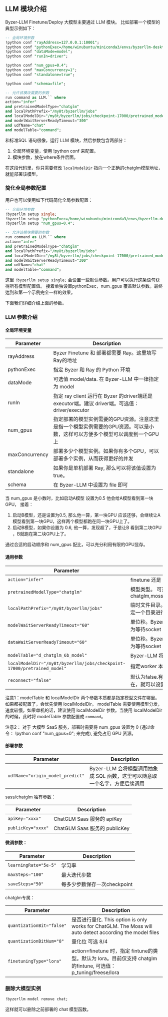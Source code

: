 ## LLM 模块介绍

Byzer-LLM Finetune/Deploy 大模型主要通过 LLM 模块。 比如部署一个模型的典型示例如下：

```sql
-- 全局环境参数
!python conf "rayAddress=127.0.0.1:10001";
!python conf "pythonExec=/home/winubuntu/miniconda3/envs/byzerllm-desktop/bin/python";
!python conf "dataMode=model";
!python conf "runIn=driver";

!python conf "num_gpus=0.4";
!python conf "maxConcurrency=1";
!python conf "standalone=true";

!python conf "schema=file";

-- 允许该模块需要的参数
run command as LLM.`` where 
action="infer"
and pretrainedModelType="chatglm"
and localPathPrefix="/my8t/byzerllm/jobs"
and localModelDir="/my8t/byzerllm/jobs/checkpoint-17000/pretrained_model"
and modelWaitServerReadyTimeout="300"
and udfName="chat"
and modelTable="command";
```

和标准SQL 语句很像，运行 LLM 模块，然后参数包含两部分：

1. 全局环境变量，使用 !python conf 来配置。
2. 模块参数，放在where条件后面。

在这段代码里，你只需要修改  `localModelDir` 指向一个正确的chatglm模型地址，就能部署该模型。

### 简化全局参数配置

用户也可以使用如下代码简化全局参数配置：

```sql
-- 全局环境参数
!byzerllm setup single;
!byzerllm setup "pythonExec=/home/winubuntu/miniconda3/envs/byzerllm-desktop/bin/python";
!byzerllm setup "num_gpus=0.4";

-- 允许该模块需要的参数
run command as LLM.`` where 
action="infer"
and pretrainedModelType="chatglm"
and localPathPrefix="/my8t/byzerllm/jobs"
and localModelDir="/my8t/byzerllm/jobs/checkpoint-17000/pretrained_model"
and modelWaitServerReadyTimeout="300"
and udfName="chat"
and modelTable="command";

```

这里 `!byzerllm setup single;` 会设置一些默认参数。用户可以执行这条语句获得所有模型配置值。
接着单独设置pythonExec，num_gpus 覆盖默认参数。最终达到和第一个示例完全一样的效果。

下面我们详细介绍上面的参数。

### LLM 参数介绍

#### 全局环境变量

| Parameter | Description |
|--|--|
|rayAddress| Byzer Finetune 和 部署都需要 Ray。这里填写 Ray的地址|
|pythonExec| 指定 Byzer 和 Ray 的 Python 环境|
|dataMode| 可选值 model/data. 在 Byzer-LLM 中一律指定为 model  |
|runIn| 指定 ray client 运行在 Byzer 的driver端还是 executor端。建议 driver端。可选值： driver/executor |
|num_gpus| 指定部署的模型实例需要的GPU资源。注意这里是指一个模型实例需要的GPU资源。可以是小数，这样可以方便多个模型可以调度到一个GPU上 |
|maxConcurrency| 部署多少个模型实例。如果你有多个GPU，可以部署多个实例，从而获得更好的并发 |
|standalone| 如果你是单机部署 Ray, 那么可以将该值设置为true。 |
|schema| 在 Byzer-LLM 中设置为 file 即可 |

当 num_gpus 是小数时，比如启动A模型 设置为0.5 他会给A模型看到第一块GPU， 接着：

1. 启动B模型，还是设置为0.5, 那么他一算，第一块GPU 应该还够，会继续让A模型看到第一块GPU，这样两个模型都跑在同一块GPU上了。
2. 启动B模型，如果你设置为 0.6, 他一算，发现超了，于是让B 看到第二块GPU ，B就跑在第二块GPU上了。

通过合适的启动顺序和 num_gpus 配比，可以充分利用有限的GPU显存。

#### 通用参数

| Parameter | Description |
|--|--|
|`action="infer"`| finetune 还是 部署模型。可选值为： infer/finetune |
|`pretrainedModelType="chatglm"`| 模型类型。 可选值：chatglm,moss,bark,whisper,dolly,qa,falcon,sass/chatglm,llama|
|`localPathPrefix="/my8t/byzerllm/jobs"`  | 临时文件目录。部署模型的 worker 会产生很多临时文件，需要指定一个目录进行存储，防止默认 /tmp 太小的问题|
|`modelWaitServerReadyTimeout="60"`| 单位秒。Byzer-LLM 会提供模型的 socket server ,这里可以设置为等待socket server ready的时间 建议修改成 300|
|`dataWaitServerReadyTimeout="60"`| 单位秒。Byzer-LLM 会提供数据的 socket server ,这里可以设置为等待socket server ready的时间 建议修改成 300|
|`modelTable="d_chatglm_6b_model"`| Byzer-LLM 将模型也抽象成表，这里指定模型表的名称|
|`localModelDir="/my8t/byzerllm/jobs/checkpoint-17000/pretrained_model"`| 指定worker 本地的模型，这样可以极大的加速模型的加载|
|`reconnect="false"`| 默认为false.有的时候 Byzer引擎重启，但是 Ray中的模型实例还在，就可以设置为 true 然后执行重连操作。|

注意1：modelTable 和 localModelDir 两个参数本质都是指定模型文件在哪里。如果都被配置了，会优先使用 localModelDir。
modelTable 需要使用模型分发，速度较慢。如果单机的话，建议使用 localModelDir 参数。当使用 localModelDir的时候，此时将 modelTable 参数配置成 `command`。

注意2： 对于 大模型 SaaS 服务，部署时需要将 num_gpus 设置为 0 (通过命令： !python conf "num_gpus=0"; 来完成), 避免占用 GPU 资源。

#### 部署参数

| Parameter | Description |
|--|--|
|`udfName="origin_model_predict"`|Byzer-LLM 会将模型调用抽象成 SQL 函数，这里可以随意取一个名字，方便后续调用|

sass/chatglm 独有参数：

| Parameter | Description |
|--|--|
|`apiKey="xxxx"`| ChatGLM Saas 服务的 apiKey |
|`publicKey="xxxx"`| ChatGLM Saas 服务的 publicKey | |


#### 微调参数：

| Parameter | Description |
|--|--|
|`learningRate="5e-5"`|学习率|
|`maxSteps="100"`|最大迭代步数|
|`saveSteps="50"`| 每多少步数保存一次checkpoint|

chatglm专属：

| Parameter | Description |
|--|--|
|`quantizationBit="false"`|是否进行量化. This option is only works for ChatGLM. The Moss will auto detect according the model files|
|`quantizationBitNum="8"`|量化位 可选 8/4|
|`finetuningType="lora"`| action=finetune 时，指定 fintune的类型。默认为 lora。目前仅支持 chatglm 的fintune, 可选值： p_tuning/freese/lora|


### 删除大模型实例

```sql
!byzerllm model remove chat;
```

这样就可以删除之前部署的 chat 模型函数。




   